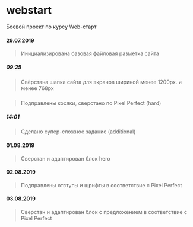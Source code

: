 # webstart
Боевой проект по курсу Web-старт

#### 29.07.2019
> Инициализирована базовая файловая разметка сайта
##### 09:25
> Свёрстана шапка сайта для экранов шириной менее 1200px. и менее 768px
##### 
> Подправлены косяки, сверстано по Pixel Perfect (hard)
##### 14:01
> Сделано супер-сложное задание (additional)
#### 01.08.2019
> Сверстан и адаптирован блок hero
#### 02.08.2019
> Подправлены отступы и шрифты в соответствие с Pixel Perfect
#### 03.08.2019
> Сверстан и адаптирован блок с предложением в соответствие с Pixel Perfect